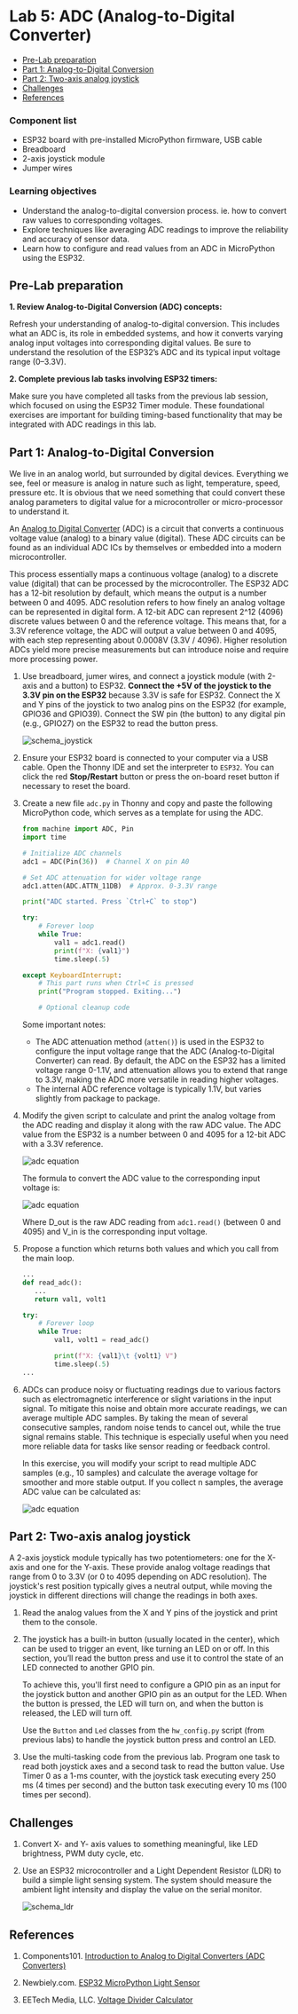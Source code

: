 # Lab 5: ADC (Analog-to-Digital Converter)

* [Pre-Lab preparation](#preparation)
* [Part 1: Analog-to-Digital Conversion](#part1)
* [Part 2: Two-axis analog joystick](#part2)
* [Challenges](#challenges)
* [References](#references)

### Component list
 
* ESP32 board with pre-installed MicroPython firmware, USB cable
* Breadboard
* 2-axis joystick module
* Jumper wires

### Learning objectives

* Understand the analog-to-digital conversion process. ie. how to convert raw values to corresponding voltages.
* Explore techniques like averaging ADC readings to improve the reliability and accuracy of sensor data.
* Learn how to configure and read values from an ADC in MicroPython using the ESP32.

<a name="preparation"></a>

## Pre-Lab preparation

**1. Review Analog-to-Digital Conversion (ADC) concepts:**

   Refresh your understanding of analog-to-digital conversion. This includes what an ADC is, its role in embedded systems, and how it converts varying analog input voltages into corresponding digital values. Be sure to understand the resolution of the ESP32’s ADC and its typical input voltage range (0–3.3V).

**2. Complete previous lab tasks involving ESP32 timers:**

   Make sure you have completed all tasks from the previous lab session, which focused on using the ESP32 Timer module. These foundational exercises are important for building timing-based functionality that may be integrated with ADC readings in this lab.

<a name="part1"></a>

## Part 1: Analog-to-Digital Conversion

We live in an analog world, but surrounded by digital devices. Everything we see, feel or measure is analog in nature such as light, temperature, speed, pressure etc. It is obvious that we need something that could convert these analog parameters to digital value for a microcontroller or micro-processor to understand it.

An [Analog to Digital Converter](https://components101.com/articles/analog-to-digital-adc-converters) (ADC) is a circuit that converts a continuous voltage value (analog) to a binary value (digital). These ADC circuits can be found as an individual ADC ICs by themselves or embedded into a modern microcontroller.

This process essentially maps a continuous voltage (analog) to a discrete value (digital) that can be processed by the microcontroller. The ESP32 ADC has a 12-bit resolution by default, which means the output is a number between 0 and 4095. ADC resolution refers to how finely an analog voltage can be represented in digital form. A 12-bit ADC can represent 2^12 (4096) discrete values between 0 and the reference voltage. This means that, for a 3.3V reference voltage, the ADC will output a value between 0 and 4095, with each step representing about 0.0008V (3.3V / 4096). Higher resolution ADCs yield more precise measurements but can introduce noise and require more processing power.

1. Use breadboard, jumer wires, and connect a joystick module (with 2-axis and a button) to ESP32. **Connect the +5V of the joystick to the 3.3V pin on the ESP32** because 3.3V is safe for ESP32. Connect the X and Y pins of the joystick to two analog pins on the ESP32 (for example, GPIO36 and GPIO39). Connect the SW pin (the button) to any digital pin (e.g., GPIO27) on the ESP32 to read the button press.

   ![schema_joystick](images/schema_joystick.png)

2. Ensure your ESP32 board is connected to your computer via a USB cable. Open the Thonny IDE and set the interpreter to `ESP32`. You can click the red **Stop/Restart** button or press the on-board reset button if necessary to reset the board.

3. Create a new file `adc.py` in Thonny and copy and paste the following MicroPython code, which serves as a template for using the ADC.

   ```python
   from machine import ADC, Pin
   import time

   # Initialize ADC channels
   adc1 = ADC(Pin(36))  # Channel X on pin A0

   # Set ADC attenuation for wider voltage range
   adc1.atten(ADC.ATTN_11DB)  # Approx. 0-3.3V range

   print("ADC started. Press `Ctrl+C` to stop")

   try:
       # Forever loop
       while True:
           val1 = adc1.read()
           print(f"X: {val1}")
           time.sleep(.5)

   except KeyboardInterrupt:
       # This part runs when Ctrl+C is pressed
       print("Program stopped. Exiting...")

       # Optional cleanup code
   ```

   Some important notes:

      * The ADC attenuation method (`atten()`) is used in the ESP32 to configure the input voltage range that the ADC (Analog-to-Digital Converter) can read. By default, the ADC on the ESP32 has a limited voltage range 0-1.1V, and attenuation allows you to extend that range to 3.3V, making the ADC more versatile in reading higher voltages.
      * The internal ADC reference voltage is typically 1.1V, but varies slightly from package to package.

4. Modify the given script to calculate and print the analog voltage from the ADC reading and display it along with the raw ADC value. The ADC value from the ESP32 is a number between 0 and 4095 for a 12-bit ADC with a 3.3V reference.

   ![adc equation](images/latex_adc.png)

   The formula to convert the ADC value to the corresponding input voltage is:

   ![adc equation](images/latex_adc2.png)

   <!--
   D_{out} = \left(\frac{V_{in}}{V_{ref}}\right)\cdot (2^{nbit}-1)
   V_{in} = \left(\frac{D_{out}}{4095}\right)\cdot 3.3
   -->

   Where D_out is the raw ADC reading from `adc1.read()` (between 0 and 4095) and V_in is the corresponding input voltage.

5. Propose a function which returns both values and which you call from the main loop.

   ```python
   ...
   def read_adc():
      ...
      return val1, volt1

   try:
       # Forever loop
       while True:
           val1, volt1 = read_adc()

           print(f"X: {val1}\t {volt1} V")
           time.sleep(.5)
   ...
   ```

6. ADCs can produce noisy or fluctuating readings due to various factors such as electromagnetic interference or slight variations in the input signal. To mitigate this noise and obtain more accurate readings, we can average multiple ADC samples. By taking the mean of several consecutive samples, random noise tends to cancel out, while the true signal remains stable. This technique is especially useful when you need more reliable data for tasks like sensor reading or feedback control.

   In this exercise, you will modify your script to read multiple ADC samples (e.g., 10 samples) and calculate the average voltage for smoother and more stable output. If you collect n samples, the average ADC value can be calculated as:

   ![adc equation](images/latex_adc3.png)

   <!--
   average\_adc = \frac{1}{n}\sum_{i=1}^{n}val_i
   -->

<a name="part2"></a>

## Part 2: Two-axis analog joystick

A 2-axis joystick module typically has two potentiometers: one for the X-axis and one for the Y-axis. These provide analog voltage readings that range from 0 to 3.3V (or 0 to 4095 depending on ADC resolution). The joystick's rest position typically gives a neutral output, while moving the joystick in different directions will change the readings in both axes.

1. Read the analog values from the X and Y pins of the joystick and print them to the console.

2. The joystick has a built-in button (usually located in the center), which can be used to trigger an event, like turning an LED on or off. In this section, you’ll read the button press and use it to control the state of an LED connected to another GPIO pin.

   To achieve this, you'll first need to configure a GPIO pin as an input for the joystick button and another GPIO pin as an output for the LED. When the button is pressed, the LED will turn on, and when the button is released, the LED will turn off.

   Use the `Button` and `Led` classes from the `hw_config.py` script (from previous labs) to handle the joystick button press and control an LED.

3. Use the multi-tasking code from the previous lab. Program one task to read both joystick axes and a second task to read the button value. Use Timer 0 as a 1-ms counter, with the joystick task executing every 250 ms (4 times per second) and the button task executing every 10 ms (100 times per second).

<a name="challenges"></a>

## Challenges

1. Convert X- and Y- axis values to something meaningful, like LED brightness, PWM duty cycle, etc.

2. Use an ESP32 microcontroller and a Light Dependent Resistor (LDR) to build a simple light sensing system. The system should measure the ambient light intensity and display the value on the serial monitor.

   ![schema_ldr](images/schema_ldr.png)

<a name="references"></a>

## References

1. Components101. [Introduction to Analog to Digital Converters (ADC Converters)](https://components101.com/articles/analog-to-digital-adc-converters)

2. Newbiely.com. [ESP32 MicroPython Light Sensor](https://newbiely.com/tutorials/esp32-micropython/esp32-micropython-light-sensor)

3. EETech Media, LLC. [Voltage Divider Calculator](https://www.allaboutcircuits.com/tools/voltage-divider-calculator/)
